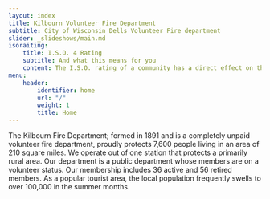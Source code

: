 ```yaml
---
layout: index
title: Kilbourn Volunteer Fire Department 
subtitle: City of Wisconsin Dells Volunteer Fire department
slider: _slideshows/main.md
isoraiting: 
    title: I.S.O. 4 Rating
    subtitle: And what this means for you
    content: The I.S.O. rating of a community has a direct effect on the insurance premiums that individuals pay on their homes and especially on commercial buildings. The lower the I.S.O. rating on a scale of 1 to 10, the better the insurance rates are (generally). The I.S.O. reviews 3 areas primarily - the Fire Department; the City water main & hydrant capabilities and 9-1-1 dispatch services This rating is the basis for which your homeowners and business insurance premiums are set. At present our rating is 4. 
menu:
    header:
        identifier: home
        url: "/"
        weight: 1
        title: Home
---
```


The Kilbourn Fire Department; formed in 1891 and is a completely unpaid volunteer fire department, proudly protects 7,600 people living in an area of 210 square miles. We operate out of one station that protects a primarily rural area. Our department is a public department whose members are on a volunteer status. Our membership includes 36 active and 56 retired members. As a popular tourist area, the local population frequently swells to over 100,000 in the summer months.